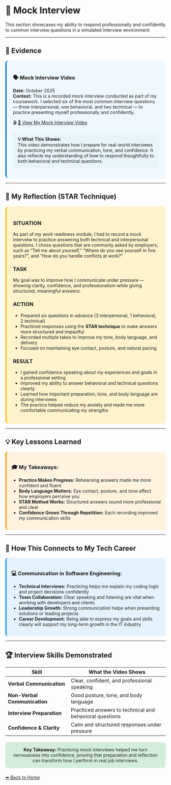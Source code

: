# 🎥 Mock Interview

This section showcases my ability to respond professionally and confidently to common interview questions in a simulated interview environment.

---

## 📎 Evidence

<div style="background: #f0f8ff; padding: 20px; border-radius: 10px; border-left: 4px solid #007acc; margin: 15px 0;">

### 🗣️ Mock Interview Video  
**Date:** October 2025  
**Context:** This is a recorded mock interview conducted as part of my coursework. I selected six of the most common interview questions — three interpersonal, one behavioral, and two technical — to practice presenting myself professionally and confidently.

🎬 [📎 View My Mock Interview Video](Evidence/Interview_review_222529571_Sibahle_Shange%20(2).mp4)

<div style="background: #e8f4f8; padding: 15px; border-radius: 8px; margin: 10px 0;">
<strong>💡 What This Shows:</strong><br/>
This video demonstrates how I prepare for real-world interviews by practicing my verbal communication, tone, and confidence. It also reflects my understanding of how to respond thoughtfully to both behavioral and technical questions.
</div>
</div>

---

## 🎯 My Reflection (STAR Technique)

<div style="background: #fff3cd; padding: 20px; border-radius: 10px; border-left: 4px solid #ffc107;">

### **SITUATION**  
As part of my work readiness module, I had to record a mock interview to practice answering both technical and interpersonal questions. I chose questions that are commonly asked by employers, such as “Tell me about yourself,” “Where do you see yourself in five years?”, and “How do you handle conflicts at work?”

### **TASK**  
My goal was to improve how I communicate under pressure — showing clarity, confidence, and professionalism while giving structured, meaningful answers.

### **ACTION**  
- Prepared six questions in advance (3 interpersonal, 1 behavioral, 2 technical)  
- Practiced responses using the **STAR technique** to make answers more structured and impactful  
- Recorded multiple takes to improve my tone, body language, and delivery  
- Focused on maintaining eye contact, posture, and natural pacing  

### **RESULT**  
- I gained confidence speaking about my experiences and goals in a professional setting  
- Improved my ability to answer behavioral and technical questions clearly  
- Learned how important preparation, tone, and body language are during interviews  
- The practice helped reduce my anxiety and made me more comfortable communicating my strengths

</div>

---

## 💡 Key Lessons Learned

<div style="background: #fff3e0; padding: 15px; border-radius: 8px; border-left: 4px solid #ff9800;">

### 🎓 My Takeaways:
- **Practice Makes Progress:** Rehearsing answers made me more confident and fluent  
- **Body Language Matters:** Eye contact, posture, and tone affect how employers perceive you  
- **STAR Method Works:** Structured answers sound more professional and clear  
- **Confidence Grows Through Repetition:** Each recording improved my communication skills  

</div>

---

## 🔗 How This Connects to My Tech Career

<div style="background: #e3f2fd; padding: 15px; border-radius: 8px; border-left: 4px solid #2196f3;">

### 💻 Communication in Software Engineering:
- **Technical Interviews:** Practicing helps me explain my coding logic and project decisions confidently  
- **Team Collaboration:** Clear speaking and listening are vital when working with developers and clients  
- **Leadership Growth:** Strong communication helps when presenting solutions or leading projects  
- **Career Development:** Being able to express my goals and skills clearly will support my long-term growth in the IT industry  

</div>

---

## 🏆 Interview Skills Demonstrated

| Skill | What the Video Shows |
|-------|----------------------|
| **Verbal Communication** | Clear, confident, and professional speaking |
| **Non-Verbal Communication** | Good posture, tone, and body language |
| **Interview Preparation** | Practiced answers to technical and behavioral questions |
| **Confidence & Clarity** | Calm and structured responses under pressure |

<div style="background: #d4edda; padding: 15px; border-radius: 8px; text-align: center; margin: 20px 0;">
<strong>Key Takeaway:</strong> Practicing mock interviews helped me turn nervousness into confidence, proving that preparation and reflection can transform how I perform in real job interviews.
</div>

[⬅️ Back to Home](./README.md)
